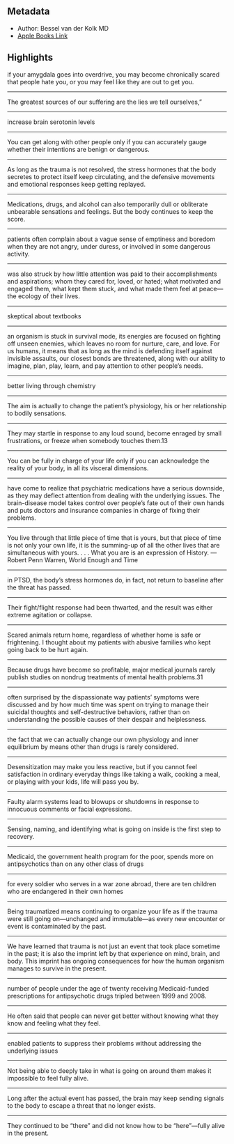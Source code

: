 ## Metadata
- Author: Bessel van der Kolk MD
- [Apple Books Link](ibooks://assetid/F6992F3E3612DDD80334919E280F5003)

## Highlights
if your amygdala goes into overdrive, you may become chronically scared that people hate you, or you may feel like they are out to get you.

---
The greatest sources of our suffering are the lies we tell ourselves,”

---
increase brain serotonin levels

---
You can get along with other people only if you can accurately gauge whether their intentions are benign or dangerous.

---
As long as the trauma is not resolved, the stress hormones that the body secretes to protect itself keep circulating, and the defensive movements and emotional responses keep getting replayed.

---
Medications, drugs, and alcohol can also temporarily dull or obliterate unbearable sensations and feelings. But the body continues to keep the score.

---
patients often complain about a vague sense of emptiness and boredom when they are not angry, under duress, or involved in some dangerous activity.

---
was also struck by how little attention was paid to their accomplishments and aspirations; whom they cared for, loved, or hated; what motivated and engaged them, what kept them stuck, and what made them feel at peace—the ecology of their lives.

---
skeptical about textbooks

---
an organism is stuck in survival mode, its energies are focused on fighting off unseen enemies, which leaves no room for nurture, care, and love. For us humans, it means that as long as the mind is defending itself against invisible assaults, our closest bonds are threatened, along with our ability to imagine, plan, play, learn, and pay attention to other people’s needs.

---
better living through chemistry

---
The aim is actually to change the patient’s physiology, his or her relationship to bodily sensations.

---
They may startle in response to any loud sound, become enraged by small frustrations, or freeze when somebody touches them.13

---
You can be fully in charge of your life only if you can acknowledge the reality of your body, in all its visceral dimensions.

---
have come to realize that psychiatric medications have a serious downside, as they may deflect attention from dealing with the underlying issues. The brain-disease model takes control over people’s fate out of their own hands and puts doctors and insurance companies in charge of fixing their problems.

---
You live through that little piece of time that is yours, but that piece of time is not only your own life, it is the summing-up of all the other lives that are simultaneous with yours. . . . What you are is an expression of History.
—Robert Penn Warren, World Enough and Time

---
in PTSD, the body’s stress hormones do, in fact, not return to baseline after the threat has passed.

---
Their fight/flight response had been thwarted, and the result was either extreme agitation or collapse.

---
Scared animals return home, regardless of whether home is safe or frightening. I thought about my patients with abusive families who kept going back to be hurt again.

---
Because drugs have become so profitable, major medical journals rarely publish studies on nondrug treatments of mental health problems.31

---
often surprised by the dispassionate way patients’ symptoms were discussed and by how much time was spent on trying to manage their suicidal thoughts and self-destructive behaviors, rather than on understanding the possible causes of their despair and helplessness.

---
the fact that we can actually change our own physiology and inner equilibrium by means other than drugs is rarely considered.

---
Desensitization may make you less reactive, but if you cannot feel satisfaction in ordinary everyday things like taking a walk, cooking a meal, or playing with your kids, life will pass you by.

---
Faulty alarm systems lead to blowups or shutdowns in response to innocuous comments or facial expressions.

---
Sensing, naming, and identifying what is going on inside is the first step to recovery.

---
Medicaid, the government health program for the poor, spends more on antipsychotics than on any other class of drugs

---
for every soldier who serves in a war zone abroad, there are ten children who are endangered in their own homes

---
Being traumatized means continuing to organize your life as if the trauma were still going on—unchanged and immutable—as every new encounter or event is contaminated by the past.

---
We have learned that trauma is not just an event that took place sometime in the past; it is also the imprint left by that experience on mind, brain, and body. This imprint has ongoing consequences for how the human organism manages to survive in the present.

---
number of people under the age of twenty receiving Medicaid-funded prescriptions for antipsychotic drugs tripled between 1999 and 2008.

---
He often said that people can never get better without knowing what they know and feeling what they feel.

---
enabled patients to suppress their problems without addressing the underlying issues

---
Not being able to deeply take in what is going on around them makes it impossible to feel fully alive.

---
Long after the actual event has passed, the brain may keep sending signals to the body to escape a threat that no longer exists.

---
They continued to be “there” and did not know how to be “here”—fully alive in the present.
